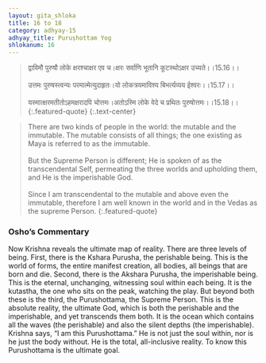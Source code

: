 ```yaml
---
layout: gita_shloka
title: 16 to 18
category: adhyay-15
adhyay_title: Puruṣhottam Yog
shlokanum: 16
---
```


> द्वाविमौ पुरुषौ लोके क्षरश्चाक्षर एव च।क्षरः सर्वाणि भूतानि कूटस्थोऽक्षर उच्यते।।15.16।।<br><br>उत्तमः पुरुषस्त्वन्यः परमात्मेत्युदाहृतः।यो लोकत्रयमाविश्य बिभर्त्यव्यय ईश्वरः।।15.17।।<br><br>यस्मात्क्षरमतीतोऽहमक्षरादपि चोत्तमः।अतोऽस्मि लोके वेदे च प्रथितः पुरुषोत्तमः।।15.18।।
{:.featured-quote}
{:.text-center}

> There are two kinds of people in the world: the mutable and the immutable. The mutable consists of all things; the one existing as Maya is referred to as the immutable.<br><br>But the Supreme Person is different; He is spoken of as the transcendental Self, permeating the three worlds and upholding them, and He is the imperishable God.<br><br>Since I am transcendental to the mutable and above even the immutable, therefore I am well known in the world and in the Vedas as the supreme Person.
{:.featured-quote}

### Osho’s Commentary
Now Krishna reveals the ultimate map of reality. There are three levels of being.
First, there is the Kshara Purusha, the perishable being. This is the world of forms, the entire manifest creation, all bodies, all beings that are born and die.
Second, there is the Akshara Purusha, the imperishable being. This is the eternal, unchanging, witnessing soul within each being. It is the kutastha, the one who sits on the peak, watching the play.
But beyond both these is the third, the Purushottama, the Supreme Person. This is the absolute reality, the ultimate God, which is both the perishable and the imperishable, and yet transcends them both. It is the ocean which contains all the waves (the perishable) and also the silent depths (the imperishable).
Krishna says, “I am this Purushottama.” He is not just the soul within, nor is he just the body without. He is the total, all-inclusive reality. To know this Purushottama is the ultimate goal.
